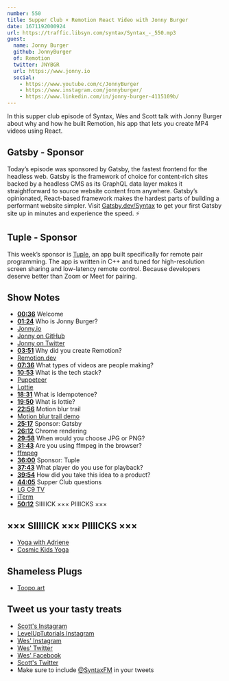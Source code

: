 ```yaml
---
number: 550
title: Supper Club × Remotion React Video with Jonny Burger
date: 1671192000924
url: https://traffic.libsyn.com/syntax/Syntax_-_550.mp3
guest:
  name: Jonny Burger
  github: JonnyBurger
  of: Remotion
  twitter: JNYBGR
  url: https://www.jonny.io
  social:
    - https://www.youtube.com/c/JonnyBurger
    - https://www.instagram.com/jonnyburger/
    - https://www.linkedin.com/in/jonny-burger-4115109b/
---
```


In this supper club episode of Syntax, Wes and Scott talk with Jonny Burger about why and how he built Remotion, his app that lets you create MP4 videos using React.

## Gatsby - Sponsor

Today’s episode was sponsored by Gatsby, the fastest frontend for the headless web. Gatsby is the framework of choice for content-rich sites backed by a headless CMS as its GraphQL data layer makes it straightforward to source website content from anywhere. Gatsby’s opinionated, React-based framework makes the hardest parts of building a performant website simpler. Visit [Gatsby.dev/Syntax](https://gatsby.dev/Syntax) to get your first Gatsby site up in minutes and experience the speed. ⚡️

## Tuple - Sponsor

This week’s sponsor is [Tuple](https://tuple.app/syntax), an app built specifically for remote pair programming. The app is written in C++ and tuned for high-resolution screen sharing and low-latency remote control. Because developers deserve better than Zoom or Meet for pairing.

## Show Notes

- **[00:36](#t=00:36)** Welcome
- **[01:24](#t=01:24)** Who is Jonny Burger?
- [Jonny.io](https://www.jonny.io)
- [Jonny on GitHub](https://github.com/JonnyBurger)
- [Jonny on Twitter](https://twitter.com/JNYBGR)
- **[03:51](#t=03:51)** Why did you create Remotion?
- [Remotion.dev](https://www.remotion.dev)
- **[07:36](#t=07:36)** What types of videos are people making?
- **[10:53](#t=10:53)** What is the tech stack?
- [Puppeteer](http://pptr.dev)
- [Lottie](https://lottiefiles.com/)
- **[18:31](#t=18:31)** What is Idempotence?
- **[19:50](#t=19:50)** What is lottie?
- **[22:56](#t=22:56)** Motion blur trail
- [Motion blur trail demo](https://www.remotion.dev/docs/motion-blur/trail)
- **[25:17](#t=25:17)** Sponsor: Gatsby
- **[26:12](#t=26:12)** Chrome rendering
- **[29:58](#t=29:58)** When would you choose JPG or PNG?
- **[31:43](#t=31:43)** Are you using ffmpeg in the browser?
- [ffmpeg](https://ffmpeg.org)
- **[36:00](#t=36:00)** Sponsor: Tuple
- **[37:43](#t=37:43)** What player do you use for playback?
- **[39:54](#t=39:54)** How did you take this idea to a product?
- **[44:05](#t=44:05)** Supper Club questions
- [LG C9 TV](https://www.rtings.com/tv/reviews/lg/c9-oled)
- [iTerm](https://iterm2.com)
- **[50:12](#t=50:12)** SIIIIICK ××× PIIIICKS ×××

## ××× SIIIIICK ××× PIIIICKS ×××

- [Yoga with Adriene](https://www.youtube.com/@yogawithadriene)
- [Cosmic Kids Yoga](https://www.youtube.com/@CosmicKidsYoga)

## Shameless Plugs

- [Toopo.art](https://toopo.art)

## Tweet us your tasty treats

- [Scott's Instagram](https://www.instagram.com/stolinski/)
- [LevelUpTutorials Instagram](https://www.instagram.com/LevelUpTutorials/)
- [Wes' Instagram](https://www.instagram.com/wesbos/)
- [Wes' Twitter](https://twitter.com/wesbos)
- [Wes' Facebook](https://www.facebook.com/wesbos.developer)
- [Scott's Twitter](https://twitter.com/stolinski)
- Make sure to include [@SyntaxFM](https://twitter.com/SyntaxFM) in your tweets
